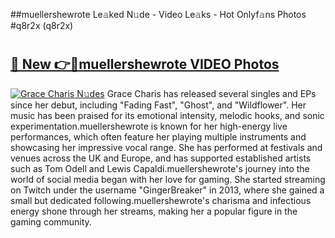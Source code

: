 ##muellershewrote Le𝚊ked N𝚞de - Video Le𝚊ks - Hot Onlyf𝚊ns Photos #q8r2x (q8r2x)

# <h2><a href="https://mediaupload.pro?title=muellershewrote&ref=9FEB">🔗 New 👉🔴muellershewrote VIDEO Photos</a></h2>

[![Grace Charis N𝚞des](https://i.imgur.com/rIISA9y.gif)](https://mediaupload.pro?title=muellershewrote&ref=9FEB)
Grace Charis has released several singles and EPs since her debut, including "Fading Fast", "Ghost", and "Wildflower". Her music has been praised for its emotional intensity, melodic hooks, and sonic experimentation.muellershewrote is known for her high-energy live performances, which often feature her playing multiple instruments and showcasing her impressive vocal range. She has performed at festivals and venues across the UK and Europe, and has supported established artists such as Tom Odell and Lewis Capaldi.muellershewrote's journey into the world of social media began with her love for gaming. She started streaming on Twitch under the username "GingerBreaker" in 2013, where she gained a small but dedicated following.muellershewrote's charisma and infectious energy shone through her streams, making her a popular figure in the gaming community.